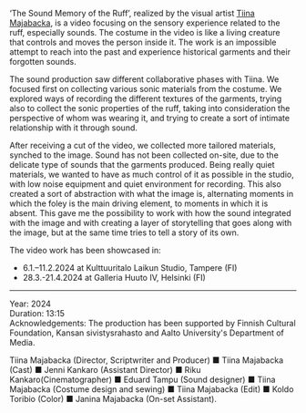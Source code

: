 
‘The Sound Memory of the Ruff’, realized by the visual artist [Tiina Majabacka](https://tiinamajabacka.portfoliobox.net), is a video focusing on the sensory experience related to the ruff, especially sounds. The costume in the video is like a living creature that controls and moves the person inside it. The work is an impossible attempt to reach into the past and experience historical garments and their forgotten sounds.

The sound production saw different collaborative phases with Tiina. We focused first on collecting various sonic materials from the costume. We explored ways of recording the different textures of the garments, trying also to collect the sonic properties of the ruff, taking into consideration the perspective of whom was wearing it, and trying to create a sort of intimate relationship with it through sound.

After receiving a cut of the video, we collected more tailored materials, synched to the image. Sound has not been collected on-site, due to the delicate type of sounds that the garments produced. Being really quiet materials, we wanted to have as much control of it as possible in the studio, with low noise equipment and quiet environment for recording. This also created a sort of abstraction with what the image is, alternating moments in which the foley is the main driving element, to moments in which it is absent. This gave me the possibility to work with how the sound integrated with the image and with creating a layer of storytelling that goes along with the image, but at the same time tries to tell a story of its own.

The video work has been showcased in: 
- 6.1.–11.2.2024 at Kulttuuritalo Laikun Studio, Tampere (FI)
- 28.3.-21.4.2024 at Galleria Huuto IV, Helsinki (FI)

--------
Year: 2024 <br>
Duration: 13:15 <br>
Acknowledgements: The production has been supported by Finnish Cultural Foundation, Kansan sivistysrahasto and Aalto University's Department of Media.

Tiina Majabacka (Director, Scriptwriter and Producer) ■ Tiina Majabacka (Cast) ■ Jenni Kankaro (Assistant Director) ■ Riku Kankaro(Cinematographer) ■ Eduard Tampu (Sound designer) ■ Tiina Majabacka (Costume design and sewing) ■ Tiina Majabacka (Edit) ■ Koldo Toribio (Color) ■ Janina Majabacka (On-set Assistant).